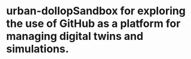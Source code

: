 # urban-dollopSandbox for exploring the use of GitHub as a platform for managing digital twins and simulations.
